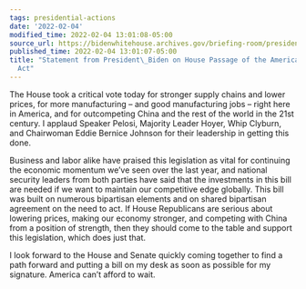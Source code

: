 ```yaml
---
tags: presidential-actions
date: '2022-02-04'
modified_time: 2022-02-04 13:01:08-05:00
source_url: https://bidenwhitehouse.archives.gov/briefing-room/presidential-actions/2022/02/04/statement-from-president-biden-on-house-passage-of-the-america-competes-act/
published_time: 2022-02-04 13:01:07-05:00
title: "Statement from President\_Biden on House Passage of the America COMPETES\_\
  Act"
---
```

 
The House took a critical vote today for stronger supply chains and
lower prices, for more manufacturing – and good manufacturing jobs –
right here in America, and for outcompeting China and the rest of the
world in the 21st century. I applaud Speaker Pelosi, Majority Leader
Hoyer, Whip Clyburn, and Chairwoman Eddie Bernice Johnson for their
leadership in getting this done.

Business and labor alike have praised this legislation as vital for
continuing the economic momentum we’ve seen over the last year, and
national security leaders from both parties have said that the
investments in this bill are needed if we want to maintain our
competitive edge globally. This bill was built on numerous bipartisan
elements and on shared bipartisan agreement on the need to act. If House
Republicans are serious about lowering prices, making our economy
stronger, and competing with China from a position of strength, then
they should come to the table and support this legislation, which does
just that. 

I look forward to the House and Senate quickly coming together to find a
path forward and putting a bill on my desk as soon as possible for my
signature. America can’t afford to wait.
